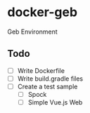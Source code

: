 # docker-geb
Geb Environment

## Todo
- [ ] Write Dockerfile
- [ ] Write build.gradle files
- [ ] Create a test sample
  - [ ] Spock
  - [ ] Simple Vue.js Web
